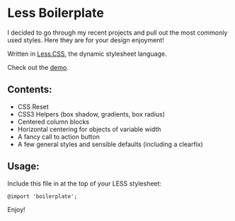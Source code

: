 Less Boilerplate
=============================

I decided to go through my recent projects and pull out the most commonly used styles. Here they are for your design enjoyment!

Written in [Less.CSS](http://lesscss.org/), the dynamic stylesheet language.

Check out the [demo](http://mgeraci.github.com/Less-Boilerplate/).

Contents:
---------
- CSS Reset
- CSS3 Helpers (box shadow, gradients, box radius)
- Centered column blocks
- Horizontal centering for objects of variable width
- A fancy call to action button
- A few general styles and sensible defaults (including a clearfix)

Usage:
--------
Include this file in at the top of your LESS stylesheet:

    @import 'boilerplate';

Enjoy!